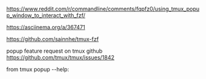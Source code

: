 https://www.reddit.com/r/commandline/comments/fqpfz0/using_tmux_popup_window_to_interact_with_fzf/



https://asciinema.org/a/367471


https://github.com/sainnhe/tmux-fzf


popup feature request on tmux github
https://github.com/tmux/tmux/issues/1842

from tmux popup --help:
